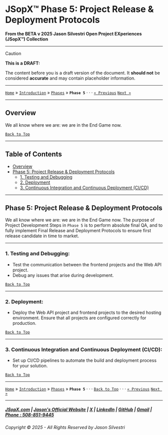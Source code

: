 # JSopX™ Phase 5: Project Release & Deployment Protocols



**From the ﻿BETA v 2025 Jason Silvestri Open Project EXperiences (JSopX™) Collection**

---


> [!CAUTION]
> **This is a DRAFT:**
> 
> The content before you is a draft version of the document. It **should not** be considered **accurate** and may contain placeholder information.
>

---

[`Home`](../OpenProjects/jsopx.BridgeTooFar/README.md) » [`Introduction`](../Introduction/) »  [`Phases`](./ReadMe.md) » **`Phase 5`**  · · · [`« Previous`](./Phase-4.md) [`Next »`](../OpenProjects/)

---

## **Overview**

We all know where we are: we are in the End Game now.


[`Back to Top`](#table-of-contents)

---

## Table of Contents

  - [Overview](#overview)
  - [Phase 5: Project Release & Deployment Protocols](#phase-5-project-release--deployment-protocols)
    - [1. Testing and Debugging](#1-testing-and-debugging)
    - [2. Deployment](#2-deployment)
    - [3. Continuous Integration and Continuous Deployment (CI/CD)](#3-continuous-integration-and-continuous-deployment-cicd)

---

## **Phase 5: Project Release & Deployment Protocols**

We all know where we are: we are in the End Game now. The purpose of Project Development Steps in `Phase 5` is to perform absolute final QA, and to fully implement Final Release and Deployment Protocols to ensure first release candidate in time to market.

---

### 1. **Testing and Debugging**:

   - Test the communication between the frontend projects and the Web API project.
   - Debug any issues that arise during development.

[`Back to Top`](#table-of-contents)

---

### 2. **Deployment**:

   - Deploy the Web API project and frontend projects to the desired hosting environment. Ensure that all projects are configured correctly for production.

[`Back to Top`](#table-of-contents)

---

### 3. **Continuous Integration and Continuous Deployment (CI/CD)**:

   - Set up CI/CD pipelines to automate the build and deployment process for your solution.

[`Back to Top`](#table-of-contents)

---

[`Home`](../OpenProjects/jsopx.BridgeTooFar/README.md) » [`Introduction`](../Introduction/) »  [`Phases`](./ReadMe.md) » **`Phase 5`**  · · ·  [`Back to Top`](#table-of-contents) · · · [`« Previous`](./Phase-4.md) [`Next »`](../OpenProjects/)

---

##### [JSopX.com](https://www.jsopx.com/) | [Jason's Official Website](https://www.jsilvestri.com/) | [X](https://www.x.com/JasonSilvestri) | [LinkedIn](http://www.linkedin.com/in/JasonSilvestri) | [GitHub](https://github.com/JasonSilvestri) | [Gmail](mailto:therealjasonsilvestri@gmail.com) | [Phone : 508-851-9445](phoneto:508-851-9445)

###### Copyright © 2025 - All Rights Reserved by Jason Silvestri